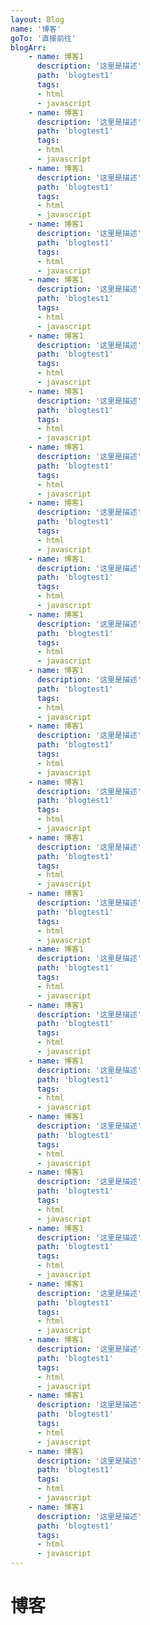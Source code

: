 ```yaml
---
layout: Blog
name: '博客'
goTo: '直接前往'
blogArr: 
    - name: 博客1
      description: '这里是描述'
      path: 'blogtest1'
      tags:
      - html
      - javascript
    - name: 博客1
      description: '这里是描述'
      path: 'blogtest1'
      tags:
      - html
      - javascript
    - name: 博客1
      description: '这里是描述'
      path: 'blogtest1'
      tags:
      - html
      - javascript
    - name: 博客1
      description: '这里是描述'
      path: 'blogtest1'
      tags:
      - html
      - javascript
    - name: 博客1
      description: '这里是描述'
      path: 'blogtest1'
      tags:
      - html
      - javascript
    - name: 博客1
      description: '这里是描述'
      path: 'blogtest1'
      tags:
      - html
      - javascript
    - name: 博客1
      description: '这里是描述'
      path: 'blogtest1'
      tags:
      - html
      - javascript
    - name: 博客1
      description: '这里是描述'
      path: 'blogtest1'
      tags:
      - html
      - javascript
    - name: 博客1
      description: '这里是描述'
      path: 'blogtest1'
      tags:
      - html
      - javascript 
    - name: 博客1
      description: '这里是描述'
      path: 'blogtest1'
      tags:
      - html
      - javascript
    - name: 博客1
      description: '这里是描述'
      path: 'blogtest1'
      tags:
      - html
      - javascript
    - name: 博客1
      description: '这里是描述'
      path: 'blogtest1'
      tags:
      - html
      - javascript
    - name: 博客1
      description: '这里是描述'
      path: 'blogtest1'
      tags:
      - html
      - javascript
    - name: 博客1
      description: '这里是描述'
      path: 'blogtest1'
      tags:
      - html
      - javascript
    - name: 博客1
      description: '这里是描述'
      path: 'blogtest1'
      tags:
      - html
      - javascript
    - name: 博客1
      description: '这里是描述'
      path: 'blogtest1'
      tags:
      - html
      - javascript
    - name: 博客1
      description: '这里是描述'
      path: 'blogtest1'
      tags:
      - html
      - javascript
    - name: 博客1
      description: '这里是描述'
      path: 'blogtest1'
      tags:
      - html
      - javascript 
    - name: 博客1
      description: '这里是描述'
      path: 'blogtest1'
      tags:
      - html
      - javascript
    - name: 博客1
      description: '这里是描述'
      path: 'blogtest1'
      tags:
      - html
      - javascript
    - name: 博客1
      description: '这里是描述'
      path: 'blogtest1'
      tags:
      - html
      - javascript
    - name: 博客1
      description: '这里是描述'
      path: 'blogtest1'
      tags:
      - html
      - javascript
    - name: 博客1
      description: '这里是描述'
      path: 'blogtest1'
      tags:
      - html
      - javascript
    - name: 博客1
      description: '这里是描述'
      path: 'blogtest1'
      tags:
      - html
      - javascript
    - name: 博客1
      description: '这里是描述'
      path: 'blogtest1'
      tags:
      - html
      - javascript
    - name: 博客1
      description: '这里是描述'
      path: 'blogtest1'
      tags:
      - html
      - javascript
    - name: 博客1
      description: '这里是描述'
      path: 'blogtest1'
      tags:
      - html
      - javascript 
---
```


# 博客
